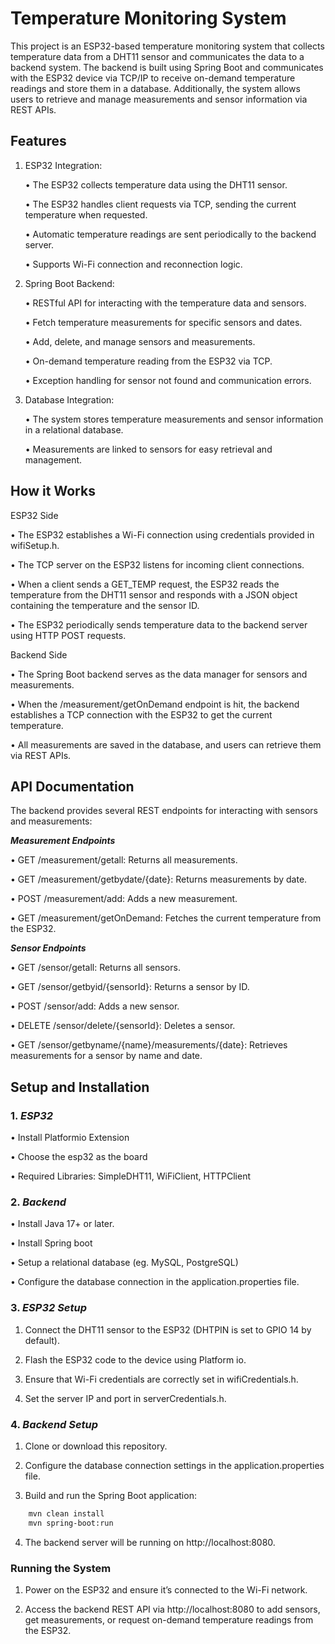 # Temperature Monitoring System

This project is an ESP32-based temperature monitoring system that collects temperature data from a DHT11 sensor and communicates the data to a backend system. The backend is built using Spring Boot and communicates with the ESP32 device via TCP/IP to receive on-demand temperature readings and store them in a database. Additionally, the system allows users to retrieve and manage measurements and sensor information via REST APIs.

## Features

1.	ESP32 Integration:

    •	The ESP32 collects temperature data using the DHT11 sensor.

    •	The ESP32 handles client requests via TCP, sending the current temperature when requested.

    •	Automatic temperature readings are sent periodically to the backend server.

    •	Supports Wi-Fi connection and reconnection logic.

2.	Spring Boot Backend:
	    
    •	RESTful API for interacting with the temperature data and sensors.

	•	Fetch temperature measurements for specific sensors and dates.

	•	Add, delete, and manage sensors and measurements.

	•	On-demand temperature reading from the ESP32 via TCP.

	•	Exception handling for sensor not found and communication errors.

3.	Database Integration:

	•	The system stores temperature measurements and sensor information in a relational database.

    •	Measurements are linked to sensors for easy retrieval and management.


## How it Works

ESP32 Side

   •	The ESP32 establishes a Wi-Fi connection using credentials provided in wifiSetup.h.

   •	The TCP server on the ESP32 listens for incoming client connections.

   •	When a client sends a GET_TEMP request, the ESP32 reads the temperature from the DHT11 sensor and responds with a JSON object containing the temperature and the sensor ID.

   •	The ESP32 periodically sends temperature data to the backend server using HTTP POST requests.

Backend Side

   •	The Spring Boot backend serves as the data manager for sensors and measurements.

   •	When the /measurement/getOnDemand endpoint is hit, the backend establishes a TCP connection with the ESP32 to get the current temperature.

   •	All measurements are saved in the database, and users can retrieve them via REST APIs.


## API Documentation

The backend provides several REST endpoints for interacting with sensors and measurements:

***Measurement Endpoints***

  •	GET /measurement/getall: Returns all measurements.

  •	GET /measurement/getbydate/{date}: Returns measurements by date.

  •	POST /measurement/add: Adds a new measurement.

  •	GET /measurement/getOnDemand: Fetches the current temperature from the ESP32.

***Sensor Endpoints***

  •	GET /sensor/getall: Returns all sensors.

  •	GET /sensor/getbyid/{sensorId}: Returns a sensor by ID.

  •	POST /sensor/add: Adds a new sensor.

  •	DELETE /sensor/delete/{sensorId}: Deletes a sensor.

  •	GET /sensor/getbyname/{name}/measurements/{date}: Retrieves measurements for a sensor by name and date.


## Setup and Installation

### 1. ***ESP32***
   
  •	Install Platformio Extension

  •	Choose the esp32 as the board

  •	Required Libraries: SimpleDHT11, WiFiClient, HTTPClient


### 2. ***Backend***

  •	Install Java 17+ or later.

  •	Install Spring boot

  •	Setup a relational database (eg. MySQL, PostgreSQL)

  •	Configure the database connection in the application.properties file.


### 3. ***ESP32 Setup***

 1.	Connect the DHT11 sensor to the ESP32 (DHTPIN is set to GPIO 14 by default).

 2.	Flash the ESP32 code to the device using Platform io.

 3.	Ensure that Wi-Fi credentials are correctly set in wifiCredentials.h.

 4.	Set the server IP and port in serverCredentials.h.


### 4. ***Backend Setup***

 1.	Clone or download this repository.

 2.	Configure the database connection settings in the application.properties file.

 3.	Build and run the Spring Boot application:

```bash
    mvn clean install
    mvn spring-boot:run
```

 4. The backend server will be running on http://localhost:8080.

### Running the System

 1.	Power on the ESP32 and ensure it’s connected to the Wi-Fi network.

 2.	Access the backend REST API via http://localhost:8080 to add sensors, get measurements, or request on-demand temperature readings from the ESP32.


